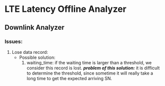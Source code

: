 # LTE Latency Offline Analyzer

## Downlink Analyzer

### Issues:

1. Lose data record:
    - Possible solution:
        1.    waiting_time: if the waiting time is larger than a threshold, we consider this record is lost. ***problem of this solution:*** it is difficult to determine the threshold, since sometime it will really take a long time to get the expected arriving SN. 